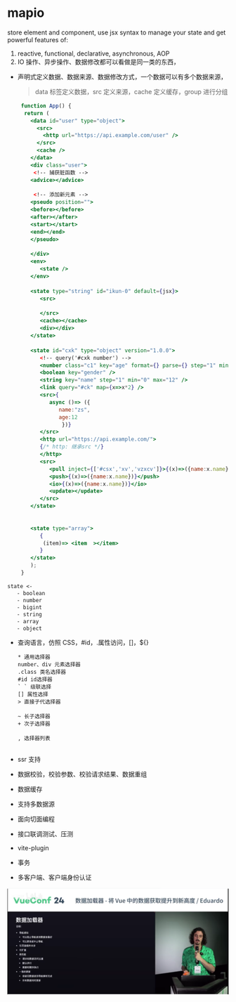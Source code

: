 # mapio

store element and component, use jsx syntax to manage your state and get powerful features of:

1. reactive, functional, declarative, asynchronous, AOP
2. IO 操作、异步操作、数据修改都可以看做是同一类的东西，

- 声明式定义数据、数据来源、数据修改方式，一个数据可以有多个数据来源，

  > data 标签定义数据，src 定义来源，cache 定义缓存，group 进行分组

  ```jsx
   function App() {
    return (
      <data id="user" type="object">
        <src>
          <http url="https://api.example.com/user" />
        </src>
        <cache />
      </data>
      <div class="user">
       <!-- 捕获脏函数 -->
      <advice></advice>
      
       <!-- 添加新元素 -->
      <pseudo position="">
      <before></before>
      <after></after>
      <start></start>
      <end></end>
      </pseudo>
      
      </div>
      <env>
         <state />
      </env>
      
      <state type="string" id="ikun-0" default={jsx}>
         <src>
      
         </src>
         <cache></cache>
         <div></div>
      </state>
      
      <state id="cxk" type="object" version="1.0.0">
         <!-- query('#cxk number') -->
         <number class="c1" key="age" format={} parse={} step="1" min="0" max="999" />
         <boolean key="gender" />
         <string key="name" step="1" min="0" max="12" />
         <link query="#ck" map={x=>x*2} />
         <src>{
            async ()=> ({
               name:"zs",
               age:12
                })}
         </src>
         <http url="https://api.example.com/">
         {/* http: 继承src */}
         </http>
         <src>
            <pull inject={['#csx','xv','vzxcv']}>{(x)=>({name:x.name})}</pull>
            <push>{(x)=>({name:x.name})}</push>
            <io>{(x)=>({name:x.name})}</io>
            <update></update>
         </src>
      </state>
      
      
      <state type="array">
         {
          (item)=> <item  ></item>
         }
      </state>
      );
   }
   ```

```
state <-
   - boolean
   - number
   - bigint
   - string
   - array
   - object

```

- 查询语言，仿照 CSS，#id，.属性访问，[]，${}

  ```
  * 通用选择器
  number、div 元素选择器
  .class 类名选择器
  #id id选择器
  ` ` 级联选择
  [] 属性选择
  > 直接子代选择器

  ~ 长子选择器
  + 次子选择器

  , 选择器列表


  ```

- ssr 支持
- 数据校验，校验参数、校验请求结果、数据重组
- 数据缓存
- 支持多数据源
- 面向切面编程
- 接口联调测试、压测
- vite-plugin
- 事务
- 多客户端、客户端身份认证

![alt text](image.png)

